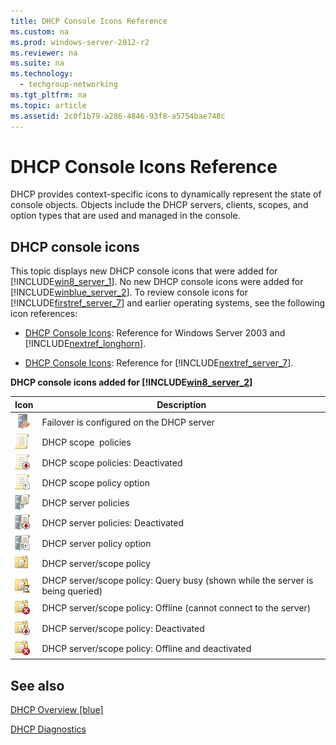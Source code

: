 ```yaml
---
title: DHCP Console Icons Reference
ms.custom: na
ms.prod: windows-server-2012-r2
ms.reviewer: na
ms.suite: na
ms.technology: 
  - techgroup-networking
ms.tgt_pltfrm: na
ms.topic: article
ms.assetid: 2c0f1b79-a286-4846-93f8-a5754bae748c
---
```

# DHCP Console Icons Reference
DHCP provides context\-specific icons to dynamically represent the state of console objects. Objects include the DHCP servers, clients, scopes, and option types that are used and managed in the console.  
  
## DHCP console icons  
This topic displays new DHCP console icons that were added for [!INCLUDE[win8_server_1](../Token/win8_server_1_md.md)]. No new DHCP console icons were added for [!INCLUDE[winblue_server_2](../Token/winblue_server_2_md.md)]. To review console icons for [!INCLUDE[firstref_server_7](../Token/firstref_server_7_md.md)] and earlier operating systems, see the following icon references:  
  
-   [DHCP Console Icons](http://technet.microsoft.com/library/cc784812(v=ws.10).aspx): Reference for Windows Server 2003 and [!INCLUDE[nextref_longhorn](../Token/nextref_longhorn_md.md)].  
  
-   [DHCP Console Icons](http://technet.microsoft.com/library/gg722802(v=ws.10).aspx): Reference for [!INCLUDE[nextref_server_7](../Token/nextref_server_7_md.md)].  
  
**DHCP console icons added for [!INCLUDE[win8_server_2](../Token/win8_server_2_md.md)]**  
  
|Icon|Description|  
|--------|---------------|  
|![](../Image/DHCP_icon01.png)|Failover is configured on the DHCP server|  
|![](../Image/DHCP_icon02.png)|DHCP scope  policies|  
|![](../Image/DHCP_icon03.png)|DHCP scope policies: Deactivated|  
|![](../Image/DHCP_icon04.png)|DHCP scope policy option|  
|![](../Image/DHCP_icon05.png)|DHCP server policies|  
|![](../Image/DHCP_icon06.png)|DHCP server policies: Deactivated|  
|![](../Image/DHCP_icon07.png)|DHCP server policy option|  
|![](../Image/DHCP_icon08.png)|DHCP server\/scope policy|  
|![](../Image/DHCP_icon09.png)|DHCP server\/scope policy: Query busy \(shown while the server is being queried\)|  
|![](../Image/DHCP_icon10.png)|DHCP server\/scope policy: Offline \(cannot connect to the server\)|  
|![](../Image/DHCP_icon11.png)|DHCP server\/scope policy: Deactivated|  
|![](../Image/DHCP_icon10.png)|DHCP server\/scope policy: Offline and deactivated|  
  
## See also  
[DHCP Overview \[blue\]](../Topic/DHCP-Overview.md)  
  
[DHCP Diagnostics](../Topic/DHCP-Diagnostics.md)  
  
